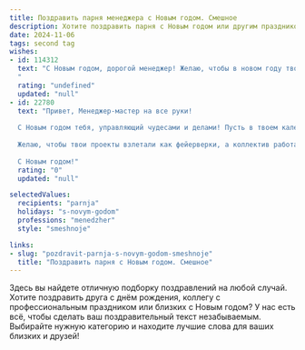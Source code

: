 ```yaml
---
title: Поздравить парня менеджера с Новым годом. Смешное
description: Хотите поздравить парня с Новым годом или другим праздником? Наш ИИ создаст незабываемое поздравление, а вы обязательно выделитесь среди других.  
date: 2024-11-06
tags: second tag
wishes:
- id: 114312
  text: "С Новым годом, дорогой менеджер! Желаю, чтобы в новом году твой ежедневный план был наполнен не только задачами, но и приятными сюрпризами, а годовой отчет сверкал не только цифрами, но и искрящимся шампанским! Пусть все KPI будут зашкаливать от счастья, а бонусы — от щедрости!  Пусть твой успех будет настолько масштабным, что тебе понадобится отдельный офис для всех наград!
  "
  rating: "undefined"
  updated: "null"
- id: 22780
  text: "Привет, Менеджер-мастер на все руки!
  
  С Новым годом тебя, управляющий чудесами и делами! Пусть в твоем календаре будет больше выходных, чем рабочих дней, а в почте — больше приглашений на корпоративы, чем писем с задачами. Пусть твои планы всегда сбываются, а встречи всегда заканчиваются раньше времени. И да пребудет с тобой талант договариваться, чтобы каждый раз, когда ты говоришь \"это невозможно\", тебя слышали как \"давайте обсудим условия\".
  
  Желаю, чтобы твои проекты взлетали как фейерверки, а коллектив работал как единый механизм, но не забывал иногда отдыхать, как ты умеешь это делать лучше всех! Пусть Новый год принесет тебе море позитива, а каждый новый день будет лучше предыдущего.
  
  С Новым годом!"
  rating: "0"
  updated: "null"

selectedValues:
  recipients: "parnja"
  holidays: "s-novym-godom"
  professions: "menedzher"
  style: "smeshnoje"

links:
- slug: "pozdravit-parnja-s-novym-godom-smeshnoje"
  title: "Поздравить парня с Новым годом. Смешное"
---
```


Здесь вы найдете отличную подборку поздравлений на любой случай. 
Хотите поздравить друга с днём рождения, коллегу с профессиональным праздником или близких с Новым годом? У нас есть всё, чтобы сделать ваш поздравительный текст незабываемым. Выбирайте нужную категорию и находите лучшие слова для ваших близких и друзей!
